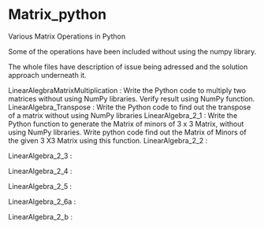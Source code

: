 # Matrix_python
Various Matrix Operations in Python

Some of the operations have been included without using the numpy library.

The whole files have description of issue being adressed and the solution approach underneath it.

LinearAlegbraMatrixMultiplication : Write the Python code to multiply two matrices without using NumPy libraries. Verify result using NumPy function.
LinearAlgebra_Transpose : Write the Python code to find out the transpose of a matrix without using NumPy libraries
LinearAlgebra_2_1 : Write the Python function to generate the Matrix of minors of 3 x 3 Matrix, without using NumPy libraries. Write python code find out the Matrix of Minors of the given 3 X3 Matrix using this function.
LinearAlgebra_2_2 :

LinearAlgebra_2_3 :

LinearAlgebra_2_4 :

LinearAlgebra_2_5 :

LinearAlgebra_2_6a :

LinearAlgebra_2_b :
